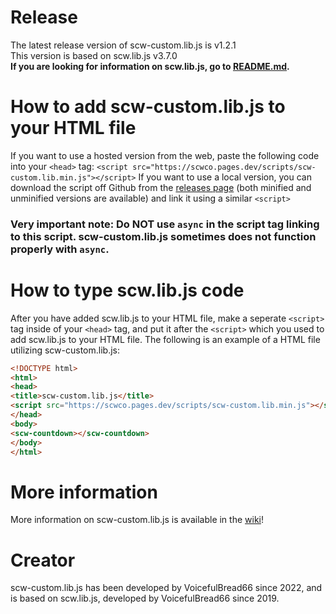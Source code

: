 # Release
The latest release version of scw-custom.lib.js is v1.2.1<br>
This version is based on scw.lib.js v3.7.0<br>
**If you are looking for information on scw.lib.js, go to [README.md](README.md).**
# How to add scw-custom.lib.js to your HTML file
If you want to use a hosted version from the web, paste the following code into your ```<head>``` tag:
```<script src="https://scwco.pages.dev/scripts/scw-custom.lib.min.js"></script>```
If you want to use a local version, you can download the script off Github from the [releases page](releases) (both minified and unminified versions are available) and link it using a similar ```<script>```
### Very important note: Do NOT use ```async``` in the script tag linking to this script. scw-custom.lib.js sometimes does not function properly with ```async```.
# How to type scw.lib.js code
After you have added scw.lib.js to your HTML file, make a seperate ```<script>``` tag inside of your ```<head>``` tag, and put it after the ```<script>``` which you used to add scw.lib.js to your HTML file.
The following is an example of a HTML file utilizing scw-custom.lib.js:
```html
<!DOCTYPE html>
<html>
<head>
<title>scw-custom.lib.js</title>
<script src="https://scwco.pages.dev/scripts/scw-custom.lib.min.js"></script>
</head>
<body>
<scw-countdown></scw-countdown>
</body>
</html>
```
# More information
More information on scw-custom.lib.js is available in the [wiki](../../wiki)!
# Creator
scw-custom.lib.js has been developed by VoicefulBread66 since 2022, and is based on scw.lib.js, developed by VoicefulBread66 since 2019.

